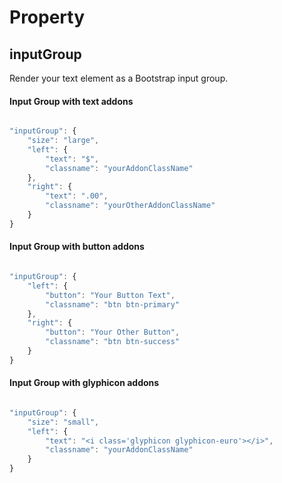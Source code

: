 # Property #
## inputGroup ##

Render your text element as a Bootstrap input group.

#### Input Group with text addons ####

```javascript

"inputGroup": {
    "size": "large",
    "left": {
        "text": "$",
        "classname": "yourAddonClassName"
    },
    "right": {
        "text": ".00",
        "classname": "yourOtherAddonClassName"
    }
}

```

#### Input Group with button addons ####

```javascript

"inputGroup": {
    "left": {
        "button": "Your Button Text",
        "classname": "btn btn-primary"
    },
    "right": {
        "button": "Your Other Button",
        "classname": "btn btn-success"
    }
}

```

#### Input Group with glyphicon addons ####

```javascript

"inputGroup": {
    "size": "small",
    "left": {
        "text": "<i class='glyphicon glyphicon-euro'></i>",
        "classname": "yourAddonClassName"
    }
}

```
